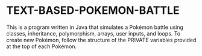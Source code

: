 # TEXT-BASED-POKEMON-BATTLE
This is a program written in Java that simulates a Pokémon battle using classes, inheritance, polymorphism, arrays, user inputs, and loops. 
To create new Pokémon, follow the structure of the PRIVATE variables provided at the top of each Pokémon.
